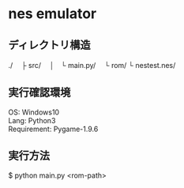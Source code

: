 # nes emulator

## ディレクトリ構造
 ./
　├ src/
　│　└ main.py/
　└ rom/
     └ nestest.nes/

## 実行確認環境
OS: Windows10  
Lang: Python3  
Requirement: Pygame-1.9.6  

## 実行方法
$ python main.py \<rom-path\>
